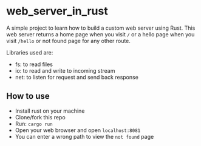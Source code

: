 # web_server_in_rust
A simple project to learn how to build a custom web server using Rust. This web server returns a home page when you visit `/` or a hello page when you visit `/hello` or not found page for any other route.

Libraries used are: 
- fs: to read files
- io: to read and write to incoming stream
- net: to listen for request and send back response

## How to use
- Install rust on your machine
- Clone/fork this repo
- Run: `cargo run`
- Open your web browser and open `localhost:8081`
- You can enter a wrong path to view the `not found` page
